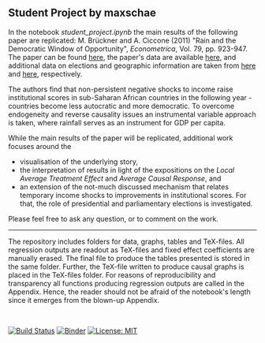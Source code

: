## Student Project by maxschae

In the notebook *student_project.ipynb* the main results of the following paper are replicated: M. Brückner and A. Ciccone (2011) "Rain and the Democratic Window of Opportunity", *Econometrica*, Vol. 79, pp. 923-947. The paper can be found [here]( https://doi.org/10.3982/ECTA8183), the paper's data are available [here](https://www.econometricsociety.org/content/supplement-rain-and-democratic-window-opportunity-0), and additional data on elections and geographic information are taken from [here](https://www.idea.int/data-tools/continent-view/Africa/40) and [here](http://www.maplibrary.org/library/stacks/Africa/index.htm), respectively.

The authors find that non-persistent negative shocks to income raise institutional scores in sub-Saharan African countries in the following year - countries become less autocratic and more democratic. To overcome endogeneity and reverse causality issues an instrumental variable approach is taken, where rainfall serves as an instrument for GDP per capita.

While the main results of the paper will be replicated, additional work focuses around the

* visualisation of the underlying story, 
* the interpretation of results in light of the expositions on the *Local Average Treatment Effect* and *Average Causal Response*, and 
* an extension of the not-much discussed mechanism that relates temporary income shocks to improvements in institutional scores. For that, the role of presidential and parliamentary elections is investigated.

Please feel free to ask any question, or to comment on the work.


<hr />


The repository includes folders for data, graphs, tables and TeX-files. All regression outputs are readout as TeX-files and fixed effect coefficients are manually erased. The final file to produce the tables presented is stored in the same folder. Further, the TeX-file written to produce causal graphs is placed in the TeX-files folder. For reasons of reproducibility and transparency all functions producing regression outputs are called in the Appendix. Hence, the reader should not be afraid of the notebook's length since it emerges from the blown-up Appendix.

<br>

[![Build Status](https://travis-ci.org/HumanCapitalAnalysis/student-project-maxschae.svg?branch=master)](https://travis-ci.org/HumanCapitalAnalysis/student-project-maxschae) [![Binder](https://mybinder.org/badge_logo.svg)](https://mybinder.org/v2/gh/HumanCapitalAnalysis/student-project-maxschae/master?filepath=student_project.ipynb) [![License: MIT](https://img.shields.io/badge/License-MIT-blue.svg)](HumanCapitalAnalysis/student-project-maxschae/blob/master/LICENSE)